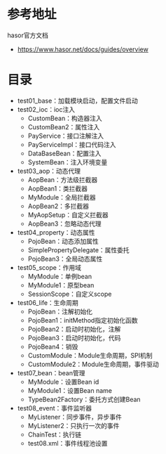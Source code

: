 # 参考地址
hasor官方文档
- https://www.hasor.net/docs/guides/overview

# 目录
- test01_base：加载模块启动，配置文件启动
- test02_ioc：ioc注入
  - CustomBean：构造器注入
  - CustomBean2：属性注入
  - PayService：接口注解注入
  - PayServiceImpl：接口代码注入
  - DataBaseBean：配置注入
  - SystemBean：注入环境变量
- test03_aop：动态代理
  - AopBean：方法级拦截器
  - AopBean1：类拦截器
  - MyModule：全局拦截器
  - AopBean2：多拦截器
  - MyAopSetup：自定义拦截器
  - AopBean3：忽略动态代理
- test04_property：动态属性
  - PojoBean：动态添加属性
  - SimplePropertyDelegate：属性委托
  - PojoBean3：全局动态属性
- test05_scope：作用域
  - MyModule：单例bean
  - MyModule1：原型bean
  - SessionScope：自定义scope
- test06_life：生命周期
  - PojoBean：注解初始化
  - PojoBean1：initMethod指定初始化函数
  - PojoBean2：启动时初始化，注解
  - PojoBean3：启动时初始化，代码
  - PojoBean4：销毁
  - CustomModule：Module生命周期，SPI机制
  - CustomModule2：Module生命周期，事件驱动
- test07_bean：bean管理
  - MyModule：设置Bean id
  - MyModule1：设置Bean name
  - TypeBean2Factory：委托方式创建Bean
- test08_event：事件监听器
  - MyListener：同步事件，异步事件
  - MyListener2：只执行一次的事件
  - ChainTest：执行链
  - test08.xml：事件线程池设置